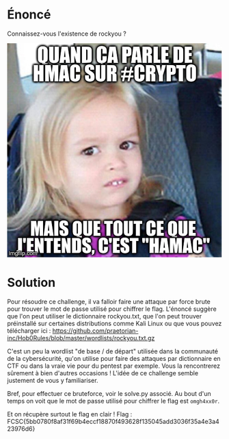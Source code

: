 # Énoncé 

Connaissez-vous l'existence de rockyou ?

![Meme](./img/hamac.jpeg)


# Solution

Pour résoudre ce challenge, il va falloir faire une attaque par force brute pour trouver le mot de passe utilisé pour chiffrer le flag. L'énoncé suggère que l'on peut utiliser le dictionnaire rockyou.txt, que l'on peut trouver préinstallé sur certaines distributions comme Kali Linux ou que vous pouvez télécharger ici : https://github.com/praetorian-inc/Hob0Rules/blob/master/wordlists/rockyou.txt.gz

C'est un peu la wordlist "de base / de départ" utilisée dans la communauté de la cybersécurité, qu'on utilise pour faire des attaques par dictionnaire en CTF ou dans la vraie vie pour du pentest par exemple. Vous la rencontrerez sûrement à bien d'autres occasions ! L'idée de ce challenge semble justement de vous y familiariser.

Bref, pour effectuer ce bruteforce, voir le solve.py associé.
Au bout d'un temps on voit que le mot de passe utilisé pour chiffrer le flag est `omgh4xx0r`.

Et on récupère surtout le flag en clair !
Flag : FCSC{5bb0780f8af31f69b4eccf18870f493628f135045add3036f35a4e3a423976d6}